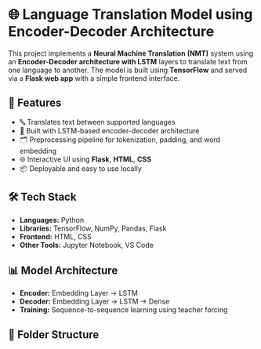 # 🌐 Language Translation Model using Encoder-Decoder Architecture

This project implements a **Neural Machine Translation (NMT)** system using an **Encoder-Decoder architecture with LSTM** layers to translate text from one language to another. The model is built using **TensorFlow** and served via a **Flask web app** with a simple frontend interface.

## 🚀 Features

- 🔤 Translates text between supported languages
- 🧠 Built with LSTM-based encoder-decoder architecture
- 🗂️ Preprocessing pipeline for tokenization, padding, and word embedding
- 🌐 Interactive UI using **Flask**, **HTML**, **CSS**
- 📦 Deployable and easy to use locally

## 🛠️ Tech Stack

- **Languages:** Python  
- **Libraries:** TensorFlow, NumPy, Pandas, Flask  
- **Frontend:** HTML, CSS  
- **Other Tools:** Jupyter Notebook, VS Code

## 📊 Model Architecture

- **Encoder:** Embedding Layer → LSTM
- **Decoder:** Embedding Layer → LSTM → Dense
- **Training:** Sequence-to-sequence learning using teacher forcing

## 📂 Folder Structure

